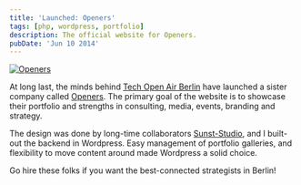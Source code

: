```yaml
---
title: 'Launched: Openers'
tags: [php, wordpress, portfolio]
description: The official website for Openers.
pubDate: 'Jun 10 2014'
---
```


<a href="http://www.opnrs.com">![Openers](/images/posts/openers.jpg)</a>

At long last, the minds behind [Tech Open Air Berlin](http://toaberlin.com) have launched a sister company called [Openers](http://www.opnrs.com). The primary goal of the website is to showcase their portfolio and strengths in consulting, media, events, branding and strategy.

The design was done by long-time collaborators [Sunst-Studio](http://sunst-studio.com/), and I built-out the backend in Wordpress. Easy management of portfolio galleries, and flexibility to move content around made Wordpress a solid choice.

Go hire these folks if you want the best-connected strategists in Berlin!
